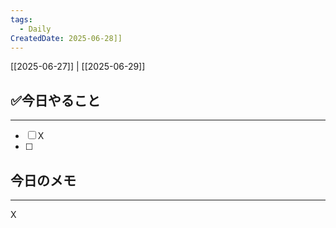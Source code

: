 ```yaml
---
tags:
  - Daily
CreatedDate: 2025-06-28]]
---
```

[[2025-06-27]] | [[2025-06-29]]

## ✅今日やること
---
- [ ] X 
- [ ] 

## 今日のメモ
---
X
